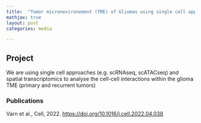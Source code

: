 ```yaml
---
title:  "Tumor micronevironement (TME) of Gliomas using single cell approaches"
mathjax: true
layout: post
categories: media

---
```


## Project 

We are using single cell approaches (e.g. scRNAseq, scATACseq) and spatial transcriptomics to analyse the cell-cell interactions within the glioma TME (primary and recurrent tumors)


### Publications
Varn et al., Cell, 2022.
https://doi.org/10.1016/j.cell.2022.04.038


